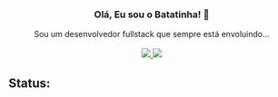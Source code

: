 <div align="center">
   <h3>Olá, Eu sou o Batatinha! 👋</h3>
   Sou um desenvolvedor fullstack que sempre está envoluindo...
   <br />
   <br />
   <a href="https://www.youtube.com/channel/UCB6VCZCcELv6JstQFZRgLrw" target="_blank">
      <img src="https://img.shields.io/badge/YouTube-FF0000?style=for-the-badge&logo=youtube&logoColor=white" target="_blank">
   </a>
   <a href="https://discord.gg/7TugNbGwdG" target="_blank">
      <img src="https://img.shields.io/badge/Discord-7289DA?style=for-the-badge&logo=discord&logoColor=white" target="_blank">
   </a> 
</div>

## Status: 
